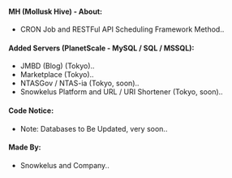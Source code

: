 #### MH (Mollusk Hive) - About:

* CRON Job and RESTFul API Scheduling Framework Method..

#### Added Servers (PlanetScale - MySQL / SQL / MSSQL):

* JMBD (Blog) (Tokyo)..
* Marketplace (Tokyo)..
* NTASGov / NTAS-ia (Tokyo, soon)..
* Snowkelus Platform and URL / URI Shortener (Tokyo, soon)..

#### Code Notice:

* Note: Databases to Be Updated, very soon..

#### Made By:

* Snowkelus and Company..
